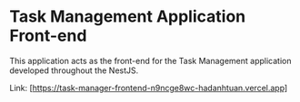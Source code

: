 # Task Management Application Front-end

This application acts as the front-end for the Task Management application developed throughout the NestJS.

Link: [https://task-manager-frontend-n9ncge8wc-hadanhtuan.vercel.app]
